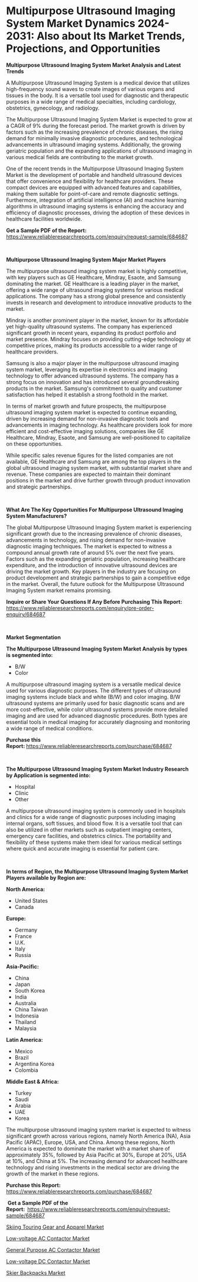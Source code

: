 <p><h1>Multipurpose Ultrasound Imaging System Market Dynamics 2024-2031: Also about Its Market Trends, Projections, and Opportunities</h1></p><p><strong>Multipurpose Ultrasound Imaging System Market Analysis and Latest Trends</strong></p>
<p><p>A Multipurpose Ultrasound Imaging System is a medical device that utilizes high-frequency sound waves to create images of various organs and tissues in the body. It is a versatile tool used for diagnostic and therapeutic purposes in a wide range of medical specialties, including cardiology, obstetrics, gynecology, and radiology.</p><p>The Multipurpose Ultrasound Imaging System Market is expected to grow at a CAGR of 9% during the forecast period. The market growth is driven by factors such as the increasing prevalence of chronic diseases, the rising demand for minimally invasive diagnostic procedures, and technological advancements in ultrasound imaging systems. Additionally, the growing geriatric population and the expanding applications of ultrasound imaging in various medical fields are contributing to the market growth.</p><p>One of the recent trends in the Multipurpose Ultrasound Imaging System Market is the development of portable and handheld ultrasound devices that offer convenience and flexibility for healthcare providers. These compact devices are equipped with advanced features and capabilities, making them suitable for point-of-care and remote diagnostic settings. Furthermore, integration of artificial intelligence (AI) and machine learning algorithms in ultrasound imaging systems is enhancing the accuracy and efficiency of diagnostic processes, driving the adoption of these devices in healthcare facilities worldwide.</p></p>
<p><strong>Get a Sample PDF of the Report:&nbsp;</strong> <a href="https://www.reliableresearchreports.com/enquiry/request-sample/684687">https://www.reliableresearchreports.com/enquiry/request-sample/684687</a></p>
<p>&nbsp;</p>
<p><strong>Multipurpose Ultrasound Imaging System Major Market Players</strong></p>
<p><p>The multipurpose ultrasound imaging system market is highly competitive, with key players such as GE Healthcare, Mindray, Esaote, and Samsung dominating the market. GE Healthcare is a leading player in the market, offering a wide range of ultrasound imaging systems for various medical applications. The company has a strong global presence and consistently invests in research and development to introduce innovative products to the market.</p><p>Mindray is another prominent player in the market, known for its affordable yet high-quality ultrasound systems. The company has experienced significant growth in recent years, expanding its product portfolio and market presence. Mindray focuses on providing cutting-edge technology at competitive prices, making its products accessible to a wider range of healthcare providers.</p><p>Samsung is also a major player in the multipurpose ultrasound imaging system market, leveraging its expertise in electronics and imaging technology to offer advanced ultrasound systems. The company has a strong focus on innovation and has introduced several groundbreaking products in the market. Samsung's commitment to quality and customer satisfaction has helped it establish a strong foothold in the market.</p><p>In terms of market growth and future prospects, the multipurpose ultrasound imaging system market is expected to continue expanding, driven by increasing demand for non-invasive diagnostic tools and advancements in imaging technology. As healthcare providers look for more efficient and cost-effective imaging solutions, companies like GE Healthcare, Mindray, Esaote, and Samsung are well-positioned to capitalize on these opportunities.</p><p>While specific sales revenue figures for the listed companies are not available, GE Healthcare and Samsung are among the top players in the global ultrasound imaging system market, with substantial market share and revenue. These companies are expected to maintain their dominant positions in the market and drive further growth through product innovation and strategic partnerships.</p></p>
<p>&nbsp;</p>
<p><strong>What Are The Key Opportunities For Multipurpose Ultrasound Imaging System Manufacturers?</strong></p>
<p><p>The global Multipurpose Ultrasound Imaging System market is experiencing significant growth due to the increasing prevalence of chronic diseases, advancements in technology, and rising demand for non-invasive diagnostic imaging techniques. The market is expected to witness a compound annual growth rate of around 5% over the next five years. Factors such as the expanding geriatric population, increasing healthcare expenditure, and the introduction of innovative ultrasound devices are driving the market growth. Key players in the industry are focusing on product development and strategic partnerships to gain a competitive edge in the market. Overall, the future outlook for the Multipurpose Ultrasound Imaging System market remains promising.</p></p>
<p><strong>Inquire or Share Your Questions If Any Before Purchasing This Report:</strong> <a href="https://www.reliableresearchreports.com/enquiry/pre-order-enquiry/684687">https://www.reliableresearchreports.com/enquiry/pre-order-enquiry/684687</a></p>
<p>&nbsp;</p>
<p><strong>Market Segmentation</strong></p>
<p><strong>The Multipurpose Ultrasound Imaging System Market Analysis by types is segmented into:</strong></p>
<p><ul><li>B/W</li><li>Color</li></ul></p>
<p><p>A multipurpose ultrasound imaging system is a versatile medical device used for various diagnostic purposes. The different types of ultrasound imaging systems include black and white (B/W) and color imaging. B/W ultrasound systems are primarily used for basic diagnostic scans and are more cost-effective, while color ultrasound systems provide more detailed imaging and are used for advanced diagnostic procedures. Both types are essential tools in medical imaging for accurately diagnosing and monitoring a wide range of medical conditions.</p></p>
<p><strong>Purchase this Report:&nbsp;</strong><a href="https://www.reliableresearchreports.com/purchase/684687">https://www.reliableresearchreports.com/purchase/684687</a></p>
<p>&nbsp;</p>
<p><strong>The Multipurpose Ultrasound Imaging System Market Industry Research by Application is segmented into:</strong></p>
<p><ul><li>Hospital</li><li>Clinic</li><li>Other</li></ul></p>
<p><p>A multipurpose ultrasound imaging system is commonly used in hospitals and clinics for a wide range of diagnostic purposes including imaging internal organs, soft tissues, and blood flow. It is a versatile tool that can also be utilized in other markets such as outpatient imaging centers, emergency care facilities, and obstetrics clinics. The portability and flexibility of these systems make them ideal for various medical settings where quick and accurate imaging is essential for patient care.</p></p>
<p>&nbsp;</p>
<p><strong>In terms of Region, the Multipurpose Ultrasound Imaging System Market Players available by Region are:</strong></p>
<p>
    <p> <strong> North America: </strong>
        <ul>
            <li>United States</li>
            <li>Canada</li>
        </ul>
        </p> 
    <p> <strong> Europe: </strong>
        <ul>
            <li>Germany</li>
            <li>France</li>
            <li>U.K.</li>
            <li>Italy</li>
            <li>Russia</li>
        </ul>
        </p> 
    <p> <strong> Asia-Pacific: </strong>
        <ul>
            <li>China</li>
            <li>Japan</li>
            <li>South Korea</li>
            <li>India</li>
            <li>Australia</li>
            <li>China Taiwan</li>
            <li>Indonesia</li>
            <li>Thailand</li>
            <li>Malaysia</li>
        </ul>
        </p> 
    <p> <strong> Latin America: </strong>
        <ul>
            <li>Mexico</li>
            <li>Brazil</li>
            <li>Argentina Korea</li>
            <li>Colombia</li>
        </ul>
        </p> 
    <p> <strong> Middle East & Africa: </strong>
        <ul>
            <li>Turkey</li>
            <li>Saudi</li>
            <li>Arabia</li>
            <li>UAE</li>
            <li>Korea</li>
        </ul>
    </p>
    </p>
<p><p>The multipurpose ultrasound imaging system market is expected to witness significant growth across various regions, namely North America (NA), Asia Pacific (APAC), Europe, USA, and China. Among these regions, North America is expected to dominate the market with a market share of approximately 35%, followed by Asia Pacific at 30%, Europe at 20%, USA at 10%, and China at 5%. The increasing demand for advanced healthcare technology and rising investments in the medical sector are driving the growth of the market in these regions.</p></p>
<p><strong>Purchase this Report: </strong><a href="https://www.reliableresearchreports.com/purchase/684687">https://www.reliableresearchreports.com/purchase/684687</a></p>
<p>&nbsp;<strong>Get a Sample PDF of the Report:&nbsp;&nbsp;</strong><a href="https://www.reliableresearchreports.com/enquiry/request-sample/684687">https://www.reliableresearchreports.com/enquiry/request-sample/684687</a></p>
<p><strong></strong></p>
<p><p><a href="https://view.publitas.com/reportprime-1/skiing-touring-gear-and-apparel-market-size-growth-outlook-from-2024-to-2031-projecting-at-markets-trends-analysis-by-application-regional-outlook-and-revenue/">Skiing Touring Gear and Apparel Market</a></p><p><a href="https://fearless-okapi-6c8.notion.site/Insights-into-Low-voltage-AC-Contactor-Market-Size-Analysing-Market-Share-Trends-and-Growth-from--6c4ed1f3514b4b158223061eb2c251c7">Low-voltage AC Contactor Market</a></p><p><a href="https://scarlet-rocket-c63.notion.site/General-Purpose-AC-Contactor-Market-A-Comprehensive-Report-of-its-Market-Share-Growth-Trends-2024-d8cfe5440f094571b8a5a7016e752fac">General Purpose AC Contactor Market</a></p><p><a href="https://zircon-bluebell-299.notion.site/Low-voltage-DC-Contactor-Market-Research-Report-Provides-Critical-Insights-that-can-help-Shape-Busin-3ce4222092d4493088b2501135751526">Low-voltage DC Contactor Market</a></p><p><a href="https://view.publitas.com/reportprime-1/skier-backpacks-market-size-and-growth-market-segmentation-regional-and-country-breakdowns-and-market-trends-for-period-from-2024-2031/">Skier Backpacks Market</a></p></p>